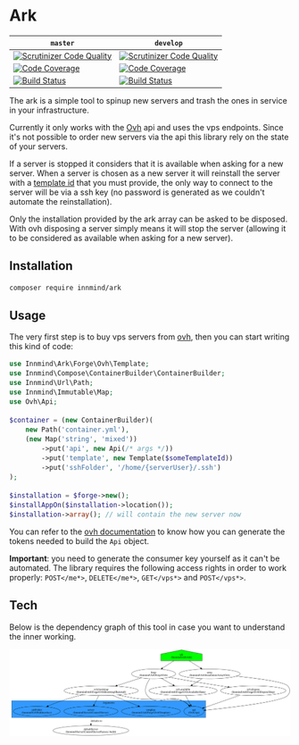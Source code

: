 # Ark

| `master` | `develop` |
|----------|-----------|
| [![Scrutinizer Code Quality](https://scrutinizer-ci.com/g/Innmind/Ark/badges/quality-score.png?b=master)](https://scrutinizer-ci.com/g/Innmind/Http/?branch=master) | [![Scrutinizer Code Quality](https://scrutinizer-ci.com/g/Innmind/Ark/badges/quality-score.png?b=develop)](https://scrutinizer-ci.com/g/Innmind/Http/?branch=develop) |
| [![Code Coverage](https://scrutinizer-ci.com/g/Innmind/Ark/badges/coverage.png?b=master)](https://scrutinizer-ci.com/g/Innmind/Http/?branch=master) | [![Code Coverage](https://scrutinizer-ci.com/g/Innmind/Ark/badges/coverage.png?b=develop)](https://scrutinizer-ci.com/g/Innmind/Http/?branch=develop) |
| [![Build Status](https://scrutinizer-ci.com/g/Innmind/Ark/badges/build.png?b=master)](https://scrutinizer-ci.com/g/Innmind/Http/build-status/master) | [![Build Status](https://scrutinizer-ci.com/g/Innmind/Ark/badges/build.png?b=develop)](https://scrutinizer-ci.com/g/Innmind/Http/build-status/develop) |

The ark is a simple tool to spinup new servers and trash the ones in service in your infrastructure.

Currently it only works with the [Ovh](https://ovh.com) api and uses the vps endpoints. Since it's not possible to order new servers via the api this library rely on the state of your servers.

If a server is stopped it considers that it is available when asking for a new server. When a server is chosen as a new server it will reinstall the server with a [template id](https://eu.api.ovh.com/console/#/vps/%7BserviceName%7D/templates#GET) that you must provide, the only way to connect to the server will be via a ssh key (no password is generated as we couldn't automate the reinstallation).

Only the installation provided by the ark array can be asked to be disposed. With ovh disposing a server simply means it will stop the server (allowing it to be considered as available when asking for a new server).

## Installation

```sh
composer require innmind/ark
```

## Usage

The very first step is to buy vps servers from [ovh](https://www.ovh.com/fr/vps/), then you can start writing this kind of code:

```php
use Innmind\Ark\Forge\Ovh\Template;
use Innmind\Compose\ContainerBuilder\ContainerBuilder;
use Innmind\Url\Path;
use Innmind\Immutable\Map;
use Ovh\Api;

$container = (new ContainerBuilder)(
    new Path('container.yml'),
    (new Map('string', 'mixed'))
        ->put('api', new Api(/* args */))
        ->put('template', new Template($someTemplateId))
        ->put('sshFolder', '/home/{serverUser}/.ssh')
);

$installation = $forge->new();
$installAppOn($installation->location());
$installation->array(); // will contain the new server now
```

You can refer to the [ovh documentation](https://api.ovh.com/g934.first_step_with_api) to know how you can generate the tokens needed to build the `Api` object.

**Important**: you need to generate the consumer key yourself as it can't be automated. The library requires the following access rights in order to work properly: `POST</me*>`, `DELETE</me*>`, `GET</vps*>` and `POST</vps*>`.

## Tech

Below is the dependency graph of this tool in case you want to understand the inner working.

![](graph.svg)
